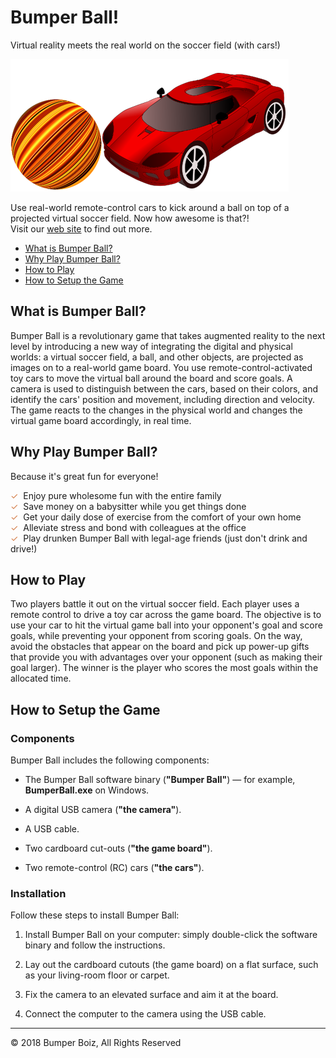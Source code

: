 # Bumper Ball!

Virtual reality meets the real world on the soccer field (with cars!)

<p>
<img src="images/logo.png"/>
</p>

Use real-world remote-control cars to kick around a ball on top of a projected virtual soccer field.
Now how awesome is that?!
<br/>
Visit our [web site](http://iguazio.staging.wpengine.com/bumper-ball/) to find out more.

- [What is Bumper Ball?](#what-is-bumper-ball)
- [Why Play Bumper Ball?](#why-play-bumper-ball)
- [How to Play](#how-to-play)
- [How to Setup the Game](#how-to-setup-the-game)

## What is Bumper Ball?

Bumper Ball is a revolutionary game that takes augmented reality to the next level by introducing a new way of integrating the digital and physical worlds:
a virtual soccer field, a ball, and other objects, are projected as images on to a real-world game board.
You use remote-control-activated toy cars to move the virtual ball around the board and score goals.
A camera is used to distinguish between the cars, based on their colors, and identify the cars' position and movement, including direction and velocity.
The game reacts to the changes in the physical world and changes the virtual game board accordingly, in real time.

## Why Play Bumper Ball?

Because it's great fun for everyone!

<font color="#D57E4A">&#x2713;&nbsp;</font> Enjoy pure wholesome fun with the entire family
<br/>
<font color="#D57E4A">&#x2713;&nbsp;</font> Save money on a babysitter while you get things done
<br/>
<font color="#D57E4A">&#x2713;&nbsp;</font> Get your daily dose of exercise from the comfort of your own home
<br/>
<font color="#D57E4A">&#x2713;&nbsp;</font> Alleviate stress and bond with colleagues at the office
<br/>
<font color="#D57E4A">&#x2713;&nbsp;</font> Play drunken Bumper Ball with legal-age friends (just don't drink and drive!)

## How to Play

Two players battle it out on the virtual soccer field.
Each player uses a remote control to drive a toy car across the game board.
The objective is to use your car to hit the virtual game ball into your opponent's goal and score goals, while preventing your opponent from scoring goals.
On the way, avoid the obstacles that appear on the board and pick up power-up gifts that provide you with advantages over your opponent (such as making their goal larger).
The winner is the player who scores the most goals within the allocated time.

## How to Setup the Game

### Components

Bumper Ball includes the following components:

- The Bumper Ball software binary (**"Bumper Ball"**) &mdash; for example, **BumperBall.exe** on Windows.

- A digital USB camera (**"the camera"**).

- A USB cable.

- Two cardboard cut-outs (**"the game board"**).

- Two remote-control (RC) cars (**"the cars"**).

### Installation

Follow these steps to install Bumper Ball:

1.  Install Bumper Ball on your computer: simply double-click the software binary and follow the instructions.

2.  Lay out the cardboard cutouts (the game board) on a flat surface, such as your living-room floor or carpet.

3.  Fix the camera to an elevated surface and aim it at the board.

4.  Connect the computer to the camera using the USB cable.

___
&copy; 2018 Bumper Boiz, All Rights Reserved
<!--
&nbsp;&nbsp;&nbsp;&nbsp;&nbsp;&nbsp;&nbsp;&nbsp;
<a href="http://iguazio.staging.wpengine.com/bumper-balls/">iguazio.staging.wpengine.com/bumper-balls/</a>
-->

